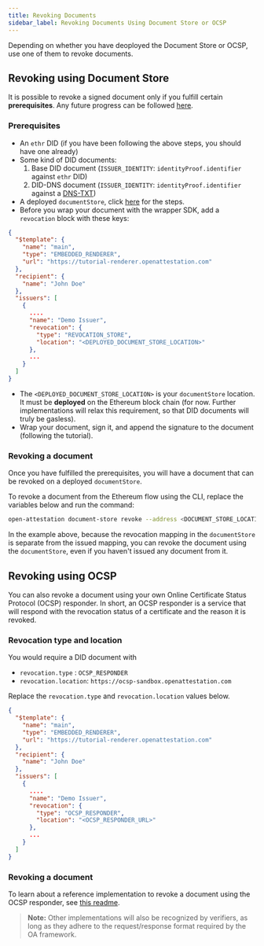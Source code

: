 ```yaml
---
title: Revoking Documents
sidebar_label: Revoking Documents Using Document Store or OCSP
---
```

Depending on whether you have deoployed the Document Store or OCSP, use one of them to revoke documents.

## Revoking using Document Store

It is possible to revoke a signed document only if you fulfill certain **prerequisites**. Any future progress can be followed [here](https://github.com/Open-Attestation/adr/blob/master/issuing_using_did.md#for-documents-that-are-signed-directly).

### Prerequisites

- An `ethr` DID (if you have been following the above steps, you should have one already)
- Some kind of DID documents:
  1. Base DID document (`ISSUER_IDENTITY`: `identityProof.identifier` against `ethr` DID)
  2. DID-DNS document (`ISSUER_IDENTITY`: `identityProof.identifier` against a [DNS-TXT](/docs/docs-section/how-does-it-work/issuance-identity))
- A deployed `documentStore`, click [here](/docs/integrator-section/verifiable-document/ethereum/document-store) for the steps.
- Before you wrap your document with the wrapper SDK, add a `revocation` block with these keys:

```json
{
  "$template": {
    "name": "main",
    "type": "EMBEDDED_RENDERER",
    "url": "https://tutorial-renderer.openattestation.com"
  },
  "recipient": {
    "name": "John Doe"
  },
  "issuers": [
    {
      ....
      "name": "Demo Issuer",
      "revocation": {
        "type": "REVOCATION_STORE",
        "location": "<DEPLOYED_DOCUMENT_STORE_LOCATION>"
      },
      ...
    }
  ]
}
```

<!-- TBD v3 document sample when that releases -->

- The `<DEPLOYED_DOCUMENT_STORE_LOCATION>` is your `documentStore` location. It must be **deployed** on the Ethereum block chain (for now. Further implementations will relax this requirement, so that DID documents will truly be gasless).
- Wrap your document, sign it, and append the signature to the document (following the tutorial).

### Revoking a document

Once you have fulfilled the prerequisites, you will have a document that can be revoked on a deployed `documentStore`.

To revoke a document from the Ethereum flow using the CLI, replace the variables below and run the command:   

```bash
open-attestation document-store revoke --address <DOCUMENT_STORE_LOCATION> --hash <HASH_OF_DOC(S)>  --network <NETWORK> --encrypted-wallet-path <PATH_OF_WALLET>
```

In the example above, because the revocation mapping in the `documentStore` is separate from the issued mapping, you can revoke the document using the `documentStore`, even if you haven't issued any document from it.

## Revoking using OCSP
You can also revoke a document using your own Online Certificate Status Protocol (OCSP) responder. In short, an OCSP responder is a service that will respond with the revocation status of a certificate and the reason it is revoked.

### Revocation type and location

You would require a DID document with

- `revocation.type` : `OCSP_RESPONDER`
- `revocation.location`: `https://ocsp-sandbox.openattestation.com`

Replace the `revocation.type` and `revocation.location` values below.

```json
{
  "$template": {
    "name": "main",
    "type": "EMBEDDED_RENDERER",
    "url": "https://tutorial-renderer.openattestation.com"
  },
  "recipient": {
    "name": "John Doe"
  },
  "issuers": [
    {
      ....
      "name": "Demo Issuer",
      "revocation": {
        "type": "OCSP_RESPONDER",
        "location": "<OCSP_RESPONDER_URL>"
      },
      ...
    }
  ]
}
```

### Revoking a document

To learn about a reference implementation to revoke a document using the OCSP responder, see [this readme](https://github.com/Open-Attestation/ocsp-responder/blob/main/README.md).

>**Note:** Other implementations will also be recognized by verifiers, as long as they adhere to the request/response format required by the OA framework.
